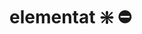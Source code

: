 ﻿---
SidebarGroup: "Funciones de conversión y selección"
Autogenerated: true
---

# elementat ❇️ ⛔


